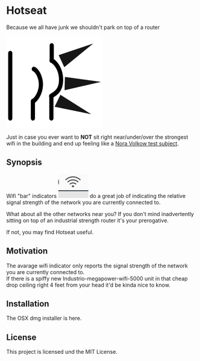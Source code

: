 # Hotseat
Because we all have junk we shouldn't park on top of a router

![alt text](https://github.com/drezy/Hotseat/blob/master/img/hotseat_img.png)

Just in case you ever want to **NOT** sit right near/under/over the strongest wifi in the building and end up feeling like a  [Nora Volkow test subject](https://www.c-span.org/video/?c753886/clip-communicators-nora-volkow "Volkow Research").

## Synopsis

Wifi "bar" indicators ![alt text](https://github.com/drezy/Hotseat/blob/master/img/wifibars.png) do a great job of indicating the relative signal strength of the network you are currently connected to.

What about all the other networks near you?  If you don't mind inadvertently sitting on top of an industrial strength router it's your prerogative.

If not, you may find Hotseat useful.

## Motivation

The avarage wifi indicator only reports the signal strength of the network you are currently connected to.  
If there is a spiffy new Industrio-megapower-wifi-5000 unit in that cheap drop ceiling right 4 feet from your head it'd be kinda nice to know.

## Installation

The OSX dmg installer is here.


## License
This project is licensed und the MIT License.
